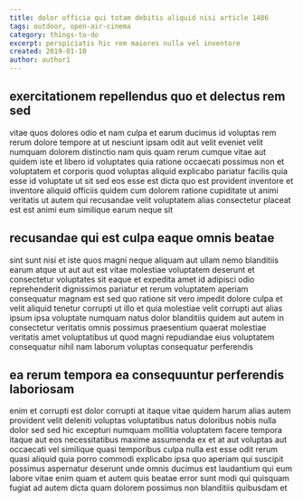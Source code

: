 ```yaml
---
title: dolor officia qui totam debitis aliquid nisi article 1486
tags: outdoor, open-air-cinema
category: things-to-do
excerpt: perspiciatis hic rem maiores nulla vel inventore
created: 2019-01-10
author: author1
---
```


## exercitationem repellendus quo et delectus rem sed

vitae quos dolores odio et nam culpa et earum ducimus id voluptas rem rerum dolore tempore at ut nesciunt ipsam odit aut velit eveniet velit numquam dolorem distinctio nam quis quam rerum cumque vitae aut quidem iste et libero id voluptates quia ratione occaecati possimus non et voluptatem et corporis quod voluptas aliquid explicabo pariatur facilis quia esse id voluptate ut sit sed eos esse est dicta quo est provident inventore et inventore aliquid officiis quidem cum dolorem ratione cupiditate ut animi veritatis ut autem qui recusandae velit voluptatem alias consectetur placeat est est animi eum similique earum neque sit

## recusandae qui est culpa eaque omnis beatae

sint sunt nisi et iste quos magni neque aliquam aut ullam nemo blanditiis earum atque ut aut aut est vitae molestiae voluptatem deserunt et consectetur voluptates sit eaque et expedita amet id adipisci odio reprehenderit dignissimos pariatur et rerum voluptatem aperiam consequatur magnam est sed quo ratione sit vero impedit dolore culpa et velit aliquid tenetur corrupti ut illo et quia molestiae velit corrupti aut alias ipsum ipsa voluptate numquam natus dolor blanditiis quidem aut autem in consectetur veritatis omnis possimus praesentium quaerat molestiae veritatis amet voluptatibus ut quod magni repudiandae eius voluptatem consequatur nihil nam laborum voluptas consequatur perferendis

## ea rerum tempora ea consequuntur perferendis laboriosam

enim et corrupti est dolor corrupti at itaque vitae quidem harum alias autem provident velit deleniti voluptas voluptatibus natus doloribus nobis nulla dolor sed sed hic excepturi numquam mollitia voluptatem facere tempora itaque aut eos necessitatibus maxime assumenda ex et at aut voluptas aut occaecati vel similique quasi temporibus culpa nulla est esse odit rerum quasi aliquid quia porro commodi explicabo ipsa quo aperiam qui suscipit possimus aspernatur deserunt unde omnis ducimus est laudantium qui eum labore vitae enim quam et autem quis beatae error sunt modi qui quisquam fugiat ad autem dicta quam dolorem possimus non blanditiis quibusdam et
